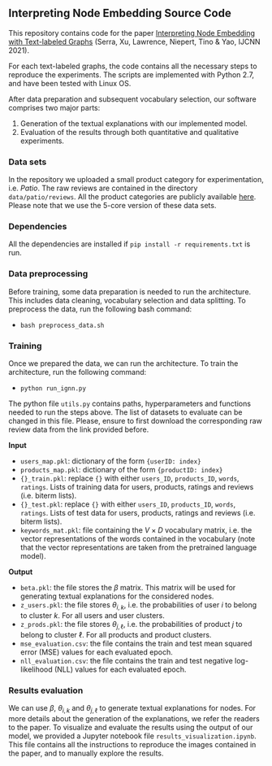 ﻿## Interpreting Node Embedding Source Code

This repository contains code for the paper [Interpreting Node Embedding with Text-labeled Graphs](https://ieeexplore.ieee.org/document/9533692) (Serra, Xu, Lawrence, Niepert, Tino & Yao, IJCNN 2021).

For each text-labeled graphs, the code contains all the necessary steps to reproduce the experiments. The scripts are implemented with Python 2.7, and have been tested with Linux OS.


After data preparation and subsequent vocabulary selection, our software comprises two major parts:
1. Generation of the textual explanations with our implemented model.
2. Evaluation of the results through both quantitative and qualitative experiments.


### Data sets
In the repository we uploaded a small product category for experimentation, i.e. *Patio*. The raw reviews are contained in the directory `data/patio/reviews`.
All the product categories are publicly available [here](https://jmcauley.ucsd.edu/data/amazon/). Please note that we use the 5-core version of these data sets.

### Dependencies
All the dependencies are installed if `pip install -r requirements.txt` is run. 

### Data preprocessing
Before training, some data preparation is needed to run the architecture. This includes data cleaning, vocabulary selection and data splitting. To preprocess the data, run the following bash command:
 - `bash preprocess_data.sh`

### Training
Once we prepared the data, we can run the architecture. To train the architecture, run the following command:
 - `python run_ignn.py`

The python file `utils.py` contains paths, hyperparameters and functions needed to run the steps above. The list of datasets to evaluate can be changed in this file. Please, ensure to first download the corresponding raw review data from the link provided before.

**Input**
- `users_map.pkl`: dictionary of the form `{userID: index}`
- `products_map.pkl`: dictionary of the form `{productID: index}`
- `{}_train.pkl`: replace `{}` with either `users_ID`, `products_ID`, `words`, `ratings`. Lists of training data for users, products, ratings and reviews (i.e. biterm lists).
- `{}_test.pkl`: replace `{}` with either `users_ID`, `products_ID`, `words`, `ratings`. Lists of test data for users, products, ratings and reviews (i.e. biterm lists).
- `keywords_mat.pkl`: file containing the $`V \times D`$ vocabulary matrix, i.e. the vector representations of the words contained in the vocabulary (note that the vector representations are taken from the pretrained language model).
 
**Output**
- `beta.pkl`: the file stores the $`\beta`$ matrix. This matrix will be used for generating textual explanations for the considered nodes.
- `z_users.pkl`: the file stores $`\theta_{i, k}`$, i.e. the probabilities of user $i$ to belong to cluster $k$. For all users and user clusters.
- `z_prods.pkl`: the file stores $`\theta_{j, \ell}`$, i.e. the probabilities of product $j$ to belong to cluster $\ell$. For all products and product clusters.
- `mse_evaluation.csv`: the file contains the train and test mean squared error (MSE) values for each evaluated epoch.
- `nll_evaluation.csv`: the file contains the train and test negative log-likelihood (NLL) values for each evaluated epoch.

### Results evaluation
We can use $`\beta`$, $`\theta_{i, k}`$ and $`\theta_{j, \ell}`$ to generate textual explanations for nodes. For more details about the generation of the explanations, we refer the readers to the paper. To visualize and evaluate the results using the output of our model, we provided a Jupyter notebook file `results_visualization.ipynb`. This file contains all the instructions to reproduce the images contained in the paper, and to manually explore the results.
